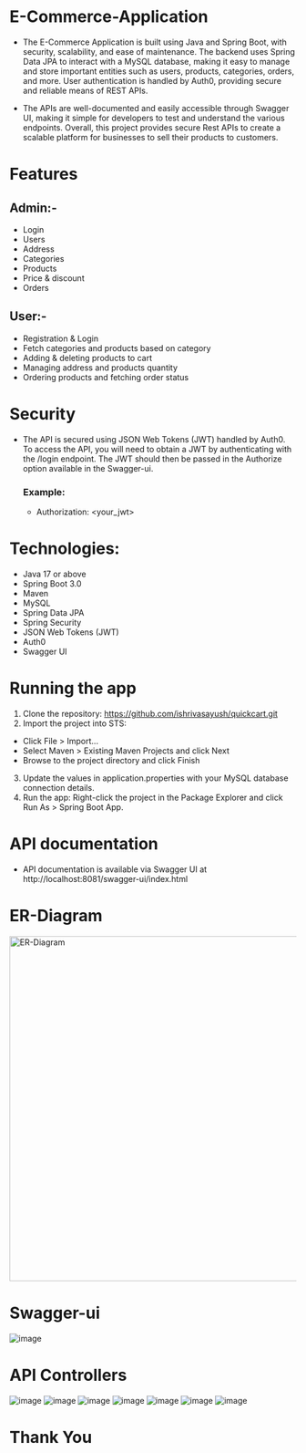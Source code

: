 # E-Commerce-Application

- The E-Commerce Application is built using Java and Spring Boot, with security, scalability, and ease of maintenance. The backend uses Spring Data JPA to interact with a MySQL database, making it easy to manage and store important entities such as users, products, categories, orders, and more. User authentication is handled by Auth0, providing secure and reliable means of REST APIs.

- The APIs are well-documented and easily accessible through Swagger UI, making it simple for developers to test and understand the various endpoints. Overall, this project provides secure Rest APIs to create a scalable platform for businesses to sell their products to customers.

# Features
## Admin:-
- Login
- Users
- Address
- Categories
- Products
- Price & discount
- Orders
## User:-
- Registration & Login
- Fetch categories and products based on category
- Adding & deleting products to cart
- Managing address and products quantity
- Ordering products and fetching order status

# Security
- The API is secured using JSON Web Tokens (JWT) handled by Auth0. To access the API, you will need to obtain a JWT by authenticating with the /login endpoint. The JWT should then be passed in the Authorize option available in the Swagger-ui.

  ### Example:
  - Authorization: <your_jwt>

# Technologies:
- Java 17 or above
- Spring Boot 3.0
- Maven
- MySQL
- Spring Data JPA
- Spring Security
- JSON Web Tokens (JWT)
- Auth0
- Swagger UI

# Running the app
1. Clone the repository: https://github.com/ishrivasayush/quickcart.git
2. Import the project into STS:
  - Click File > Import...
  - Select Maven > Existing Maven Projects and click Next
  - Browse to the project directory and click Finish
3. Update the values in application.properties with your MySQL database connection details.
4. Run the app: Right-click the project in the Package Explorer and click Run As > Spring Boot App.

# API documentation
- API documentation is available via Swagger UI at http://localhost:8081/swagger-ui/index.html

# ER-Diagram
<img width="605" alt="ER-Diagram" src="https://user-images.githubusercontent.com/101395494/216134703-e7cefef6-187f-44df-9fd4-52aedc66d24b.png">

# Swagger-ui
![image](https://github.com/user-attachments/assets/1467b841-129d-4fc8-b9ab-5760c49cede0)


# API Controllers
![image](https://github.com/user-attachments/assets/5cfe4e33-f620-43b2-a738-883d9f61d604)
![image](https://github.com/user-attachments/assets/621a24fe-2f7e-44e4-af6b-04563a4b1bb2)
![image](https://github.com/user-attachments/assets/2432c47d-b2f7-4aea-a8c3-af5680d359f9)
![image](https://github.com/user-attachments/assets/cec9a255-390e-47be-ab52-340ae26ddcd1)
![image](https://github.com/user-attachments/assets/919ce401-b1ee-4ab0-ba2e-5b68b06ef551)
![image](https://github.com/user-attachments/assets/97b4e1a1-2340-4807-b05b-435bef164198)
![image](https://github.com/user-attachments/assets/c493557c-b20e-4e82-a210-d899df6c9351)



# Thank You

